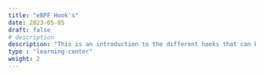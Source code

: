 ```yaml
---
title: "eBPF Hook's"
date: 2023-05-05
draft: false
# description
description: "This is an introduction to the different hooks that can be used to attach eBPF programs."
type : "learning-center"
weight: 2
---
```

